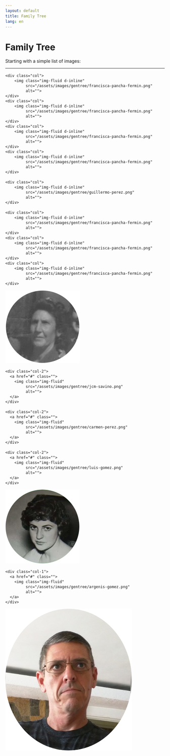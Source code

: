 ```yaml
---
layout: default
title: Family Tree
lang: en
---
```

# Family Tree

Starting with a simple list of images:

<hr />

<div class="container">
  <div class="row justify-content-center">
    
    <div class="col">
        <img class="img-fluid d-inline" 
             src="/assets/images/gentree/francisca-pancha-fermin.png"
             alt="">
    </div>
    <div class="col">
        <img class="img-fluid d-inline" 
             src="/assets/images/gentree/francisca-pancha-fermin.png"
             alt="">
    </div>
    <div class="col">
        <img class="img-fluid d-inline" 
             src="/assets/images/gentree/francisca-pancha-fermin.png"
             alt="">
    </div>
    <div class="col">
        <img class="img-fluid d-inline" 
             src="/assets/images/gentree/francisca-pancha-fermin.png"
             alt="">
    </div>

    <div class="col">
        <img class="img-fluid d-inline" 
             src="/assets/images/gentree/guillermo-perez.png"
             alt="">
    </div>

    <div class="col">
        <img class="img-fluid d-inline" 
             src="/assets/images/gentree/francisca-pancha-fermin.png"
             alt="">
    </div>
    <div class="col">
        <img class="img-fluid d-inline" 
             src="/assets/images/gentree/francisca-pancha-fermin.png"
             alt="">
    </div>
    <div class="col">
        <img class="img-fluid d-inline" 
             src="/assets/images/gentree/francisca-pancha-fermin.png"
             alt="">
    </div>

  </div>

</div>

<div class="container">
  <div class="row justify-content-center">
    <div class="col-2 justify-content-center">
      <a href="#" class="">
        <img class="img-fluid" 
             src="/assets/images/gentree/abuela-margarita.png"
             alt="">
      </a>
    </div>

    <div class="col-2">
      <a href="#" class="">
        <img class="img-fluid" 
             src="/assets/images/gentree/jcm-savino.png"
             alt="">
      </a>
    </div>

    <div class="col-2">
      <a href="#" class="">
        <img class="img-fluid" 
             src="/assets/images/gentree/carmen-perez.png"
             alt="">
      </a>
    </div>

    <div class="col-2">
      <a href="#" class="">
        <img class="img-fluid" 
             src="/assets/images/gentree/luis-gomez.png"
             alt="">
      </a>
    </div>
  </div>

  <div class="row justify-content-center">
    <div class="col-1">
      <a href="#" class="">
        <img class="img-fluid" 
             src="/assets/images/gentree/margarita-savino.png"
             alt="">
      </a>
    </div>

    <div class="col-1">
      <a href="#" class="">
        <img class="img-fluid" 
             src="/assets/images/gentree/argenis-gomez.png"
             alt="">
      </a>
    </div>
  </div>


  <div class="row justify-content-center">
    <div class="col-1">
      <a href="#" class="">
        <img class="img-fluid" 
             src="/assets/images/gentree/ggs.png"
             alt="">
      </a>
    </div>
  </div>
</div>
